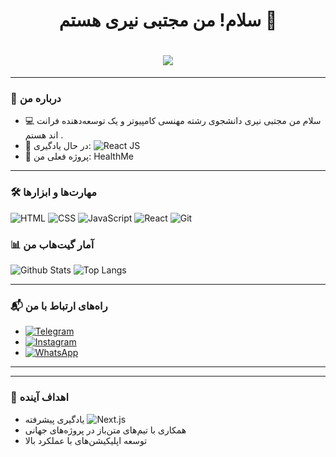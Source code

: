 <h1 align="center">سلام! من مجتبی نیری هستم 👋</h1>

<h1 align="center">
  <img src="https://readme-typing-svg.demolab.com?font=Fira+Code&size=22&pause=1000&color=36BCF7&width=800&lines=Talk%20Is%20Cheap%2C%20Show%20Me%20The%20Code;Linus%20Torvalds" />
</h1>


---

### 📌 درباره من
- 💻  سلام من مجتبی نیری دانشجوی رشته مهنسی کامپیوتر و یک توسعه‌دهنده فرانت اند هستم . 
- 🌱 در حال یادگیری: ![React JS](https://img.shields.io/badge/-React%20JS-61DAFB?style=for-the-badge&logo=react&logoColor=black)
- 🔭 پروژه فعلی من: HealthMe

---

### 🛠️ مهارت‌ها و ابزارها
![HTML](https://img.shields.io/badge/-HTML5-E34F26?style=for-the-badge&logo=html5&logoColor=white)
![CSS](https://img.shields.io/badge/-CSS-1572B6?style=for-the-badge&logo=css3&logoColor=white)
![JavaScript](https://img.shields.io/badge/-JavaScript-F7DF1E?style=for-the-badge&logo=javascript&logoColor=black)
![React](https://img.shields.io/badge/-React-61DAFB?style=for-the-badge&logo=react&logoColor=black)
![Git](https://img.shields.io/badge/-Git-F05032?style=for-the-badge&logo=git&logoColor=white)

### 📊 آمار گیت‌هاب من

![Github Stats](https://github-readme-stats.vercel.app/api?username=mojtaba-jsx&show_icons=true&hide_title=true&count_private=true&hide=prs&theme=radical&show_owner=true)
![Top Langs](https://github-readme-stats.vercel.app/api/top-langs/?username=mojtaba-jsx&layout=compact&theme=radical&langs_count=6)




---

### 📬 راه‌های ارتباط با من

- [![Telegram](https://img.shields.io/badge/-Telegram-0088CC?style=for-the-badge&logo=telegram&logoColor=white)](https://t.me/mojtaba_jsx)
- [![Instagram](https://img.shields.io/badge/-Instagram-E4405F?style=for-the-badge&logo=instagram&logoColor=white)](https://instagram.com/mojtaba.jsx)
- [![WhatsApp](https://img.shields.io/badge/-WhatsApp-25D366?style=for-the-badge&logo=whatsapp&logoColor=white)](https://wa.me/+989218750654)


---



---

### 🎯 اهداف آینده
- یادگیری پیشرفته ![Next.js](https://img.shields.io/badge/-Next.js-000000?style=for-the-badge&logo=next.js&logoColor=white)
- همکاری با تیم‌های متن‌باز در پروژه‌های جهانی
- توسعه اپلیکیشن‌های با عملکرد بالا



